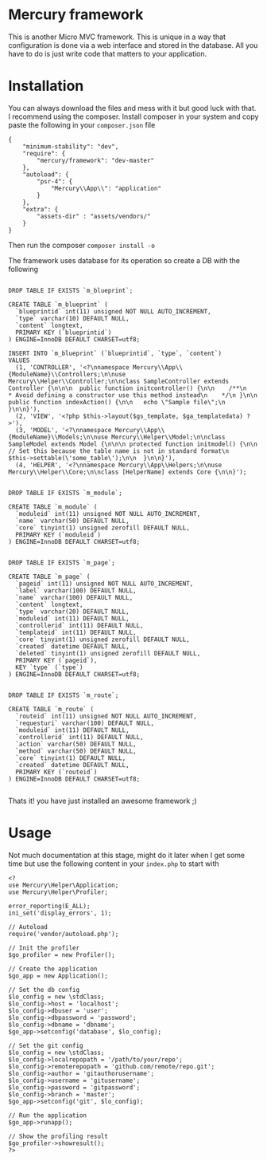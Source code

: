 # Mercury framework
This is another Micro MVC framework. This is unique in a way that configuration is done via a web interface and stored in the database. All you have to do is just write code that matters to your application.

# Installation
You can always download the files and mess with it but good luck with that. I recommend using the composer. Install composer in your system and copy paste the following in your `composer.json` file

```
{
    "minimum-stability": "dev",
    "require": {
        "mercury/framework": "dev-master"
    },
    "autoload": {
        "psr-4": {
            "Mercury\\App\\": "application"
        }
    },
    "extra": {
        "assets-dir" : "assets/vendors/"
    }
}
```
Then run the composer
`composer install -o`

The framework uses database for its operation so create a DB with the following

```

DROP TABLE IF EXISTS `m_blueprint`;

CREATE TABLE `m_blueprint` (
  `blueprintid` int(11) unsigned NOT NULL AUTO_INCREMENT,
  `type` varchar(10) DEFAULT NULL,
  `content` longtext,
  PRIMARY KEY (`blueprintid`)
) ENGINE=InnoDB DEFAULT CHARSET=utf8;

INSERT INTO `m_blueprint` (`blueprintid`, `type`, `content`)
VALUES
  (1, 'CONTROLLER', '<?\nnamespace Mercury\\App\\{ModuleName}\\Controllers;\n\nuse Mercury\\Helper\\Controller;\n\nclass SampleController extends Controller {\n\n\n  public function initcontroller() {\n\n    /**\n    * Avoid defining a constructor use this method instead\n    */\n }\n\n public function indexAction() {\n\n   echo \"Sample file\";\n }\n\n}'),
  (2, 'VIEW', '<?php $this->layout($gs_template, $ga_templatedata) ?>'),
  (3, 'MODEL', '<?\nnamespace Mercury\\App\\{ModuleName}\\Models;\n\nuse Mercury\\Helper\\Model;\n\nclass SampleModel extends Model {\n\n\n protected function initmodel() {\n\n    // Set this because the table name is not in standard format\n    $this->settable(\'some_table\');\n\n  }\n\n}'),
  (4, 'HELPER', '<?\nnamespace Mercury\\App\\Helpers;\n\nuse Mercury\\Helper\\Core;\n\nclass [HelperName] extends Core {\n\n}');


DROP TABLE IF EXISTS `m_module`;

CREATE TABLE `m_module` (
  `moduleid` int(11) unsigned NOT NULL AUTO_INCREMENT,
  `name` varchar(50) DEFAULT NULL,
  `core` tinyint(1) unsigned zerofill DEFAULT NULL,
  PRIMARY KEY (`moduleid`)
) ENGINE=InnoDB DEFAULT CHARSET=utf8;


DROP TABLE IF EXISTS `m_page`;

CREATE TABLE `m_page` (
  `pageid` int(11) unsigned NOT NULL AUTO_INCREMENT,
  `label` varchar(100) DEFAULT NULL,
  `name` varchar(100) DEFAULT NULL,
  `content` longtext,
  `type` varchar(20) DEFAULT NULL,
  `moduleid` int(11) DEFAULT NULL,
  `controllerid` int(11) DEFAULT NULL,
  `templateid` int(11) DEFAULT NULL,
  `core` tinyint(1) unsigned zerofill DEFAULT NULL,
  `created` datetime DEFAULT NULL,
  `deleted` tinyint(1) unsigned zerofill DEFAULT NULL,
  PRIMARY KEY (`pageid`),
  KEY `type` (`type`)
) ENGINE=InnoDB DEFAULT CHARSET=utf8;


DROP TABLE IF EXISTS `m_route`;

CREATE TABLE `m_route` (
  `routeid` int(11) unsigned NOT NULL AUTO_INCREMENT,
  `requesturi` varchar(100) DEFAULT NULL,
  `moduleid` int(11) DEFAULT NULL,
  `controllerid` int(11) DEFAULT NULL,
  `action` varchar(50) DEFAULT NULL,
  `method` varchar(50) DEFAULT NULL,
  `core` tinyint(1) DEFAULT NULL,
  `created` datetime DEFAULT NULL,
  PRIMARY KEY (`routeid`)
) ENGINE=InnoDB DEFAULT CHARSET=utf8;


```

Thats it! you have just installed an awesome framework ;)

# Usage

Not much documentation at this stage, might do it later when I get some time but use the following content in your `index.php` to start with

```
<?
use Mercury\Helper\Application;
use Mercury\Helper\Profiler;

error_reporting(E_ALL);
ini_set('display_errors', 1);

// Autoload
require('vendor/autoload.php');

// Init the profiler
$go_profiler = new Profiler();

// Create the application
$go_app = new Application();

// Set the db config
$lo_config = new \stdClass;
$lo_config->host = 'localhost';
$lo_config->dbuser = 'user';
$lo_config->dbpassword = 'password';
$lo_config->dbname = 'dbname';
$go_app->setconfig('database', $lo_config);

// Set the git config
$lo_config = new \stdClass;
$lo_config->localrepopath = '/path/to/your/repo';
$lo_config->remoterepopath = 'github.com/remote/repo.git';
$lo_config->author = 'gitauthorusername';
$lo_config->username = 'gitusername';
$lo_config->password = 'gitpassword';
$lo_config->branch = 'master';
$go_app->setconfig('git', $lo_config);

// Run the application
$go_app->runapp();

// Show the profiling result
$go_profiler->showresult();
?>
```